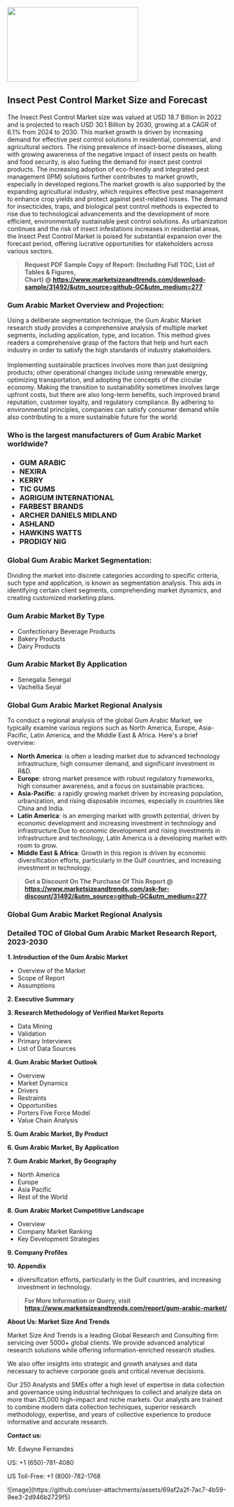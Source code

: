 <p><img class="alignnone size-medium wp-image-20088" src="https://ffe5etoiles.com/wp-content/uploads/2024/12/MST1-300x171.png" alt="" width="300" height="171" /></p><h2>Insect Pest Control Market Size and Forecast</h2><p>The Insect Pest Control Market size was valued at USD 18.7 Billion in 2022 and is projected to reach USD 30.1 Billion by 2030, growing at a CAGR of 6.1% from 2024 to 2030. This market growth is driven by increasing demand for effective pest control solutions in residential, commercial, and agricultural sectors. The rising prevalence of insect-borne diseases, along with growing awareness of the negative impact of insect pests on health and food security, is also fueling the demand for insect pest control products. The increasing adoption of eco-friendly and integrated pest management (IPM) solutions further contributes to market growth, especially in developed regions.The market growth is also supported by the expanding agricultural industry, which requires effective pest management to enhance crop yields and protect against pest-related losses. The demand for insecticides, traps, and biological pest control methods is expected to rise due to technological advancements and the development of more efficient, environmentally sustainable pest control solutions. As urbanization continues and the risk of insect infestations increases in residential areas, the Insect Pest Control Market is poised for substantial expansion over the forecast period, offering lucrative opportunities for stakeholders across various sectors.</p></p><blockquote id="" class=""><strong>Request PDF Sample Copy of Report: (Including Full TOC, List of Tables &amp; Figures, Chart)&nbsp;@&nbsp;<strong><a href="https://www.marketsizeandtrends.com/download-sample/31492/&utm_source=github-GC&utm_medium=277" target="_blank">https://www.marketsizeandtrends.com/download-sample/31492/&utm_source=github-GC&utm_medium=277</a></strong></strong></blockquote><h3 id="" class="">Gum Arabic Market&nbsp;Overview and Projection:</h3><p id="" class="">Using a deliberate segmentation technique, the Gum Arabic Market research study provides a comprehensive analysis of multiple market segments, including application, type, and location. This method gives readers a comprehensive grasp of the factors that help and hurt each industry in order to satisfy the high standards of industry stakeholders. <br /> <br />Implementing sustainable practices involves more than just designing products; other operational changes include using renewable energy, optimizing transportation, and adopting the concepts of the circular economy. Making the transition to sustainability sometimes involves large upfront costs, but there are also long-term benefits, such improved brand reputation, customer loyalty, and regulatory compliance. By adhering to environmental principles, companies can satisfy consumer demand while also contributing to a more sustainable future for the world.</p><h3 id="" class="">Who is the largest manufacturers of&nbsp;Gum Arabic Market worldwide?</h3><h3 class=""><p><ul><li>GUM ARABIC </li><li> NEXIRA </li><li> KERRY </li><li> TIC GUMS </li><li> AGRIGUM INTERNATIONAL </li><li> FARBEST BRANDS </li><li> ARCHER DANIELS MIDLAND </li><li> ASHLAND </li><li> HAWKINS WATTS </li><li> PRODIGY NIG</li></ul></p></h3><h3 id="" class="">Global&nbsp;Gum Arabic Market Segmentation:</h3><p id="" class="">Dividing the market into discrete categories according to specific criteria, such type and application, is known as segmentation analysis. This aids in identifying certain client segments, comprehending market dynamics, and creating customized marketing plans.</p><h3 id="" class="">Gum Arabic Market&nbsp;By Type</h3><p><p><ul><li>Confectionary Beverage Products </li><li> Bakery Products </li><li> Dairy Products</p></li></ul></p></p><h3 id="" class="">Gum Arabic Market&nbsp;By Application</h3><p class=""><p><ul><li>Senegalia Senegal </li><li> Vachellia Seyal</li></ul></p></p><h3 id="" class="">Global Gum Arabic Market Regional Analysis</h3><p id="" class="">To conduct a regional analysis of the global Gum Arabic Market, we typically examine various regions such as North America, Europe, Asia-Pacific, Latin America, and the Middle East &amp; Africa. Here's a brief overview:</p><ul><li><strong>North America</strong>: is often a leading market due to advanced technology infrastructure, high consumer demand, and significant investment in R&amp;D.</li><li><strong>Europe</strong>: strong market presence with robust regulatory frameworks, high consumer awareness, and a focus on sustainable practices.</li><li><strong>Asia-Pacific</strong>: a rapidly growing market driven by increasing population, urbanization, and rising disposable incomes, especially in countries like China and India.</li><li><strong>Latin America</strong>: is an emerging market with growth potential, driven by economic development and increasing investment in technology and infrastructure.Due to economic development and rising investments in infrastructure and technology, Latin America is a developing market with room to grow.</li><li><strong>Middle East &amp; Africa</strong>: Growth in this region is driven by economic diversification efforts, particularly in the Gulf countries, and increasing investment in technology.</li></ul><blockquote id="" class=""><strong>Get a Discount On The Purchase Of This Report @ <strong><a href="https://www.marketsizeandtrends.com/ask-for-discount/31492/&utm_source=github-GC&utm_medium=277" target="_blank">https://www.marketsizeandtrends.com/ask-for-discount/31492/&utm_source=github-GC&utm_medium=277</a></strong></strong></blockquote><h3 id="" class="">Global Gum Arabic Market Regional Analysis</h3><h3 id="" class="">Detailed TOC of Global Gum Arabic Market Research Report, 2023-2030</h3><p id="" class=""><strong>1. Introduction of the Gum Arabic Market</strong></p><ul><li>Overview of the Market</li><li>Scope of Report</li><li>Assumptions</li></ul><p id="" class=""><strong>2. Executive Summary</strong></p><p id="" class=""><strong>3. Research Methodology of Verified Market Reports</strong></p><ul><li>Data Mining</li><li>Validation</li><li>Primary Interviews</li><li>List of Data Sources</li></ul><p id="" class=""><strong>4. Gum Arabic Market Outlook</strong></p><ul><li>Overview</li><li>Market Dynamics</li><li>Drivers</li><li>Restraints</li><li>Opportunities</li><li>Porters Five Force Model</li><li>Value Chain Analysis</li></ul><p id="" class=""><strong>5. Gum Arabic Market, By Product</strong></p><p id="" class=""><strong>6. Gum Arabic Market, By Application</strong></p><p id="" class=""><strong>7. Gum Arabic Market, By Geography</strong></p><ul><li>North America</li><li>Europe</li><li>Asia Pacific</li><li>Rest of the World</li></ul><p id="" class=""><strong>8. Gum Arabic Market Competitive Landscape</strong></p><ul><li>Overview</li><li>Company Market Ranking</li><li>Key Development Strategies</li></ul><p id="" class=""><strong>9. Company Profiles</strong></p><p id="" class=""><strong>10. Appendix</strong></p><ul><li>diversification efforts, particularly in the Gulf countries, and increasing investment in technology.</li></ul><blockquote id="" class=""><strong>For More Information or Query, visit <strong><strong><a href="https://www.marketsizeandtrends.com/report/gum-arabic-market/" target="_blank">https://www.marketsizeandtrends.com/report/gum-arabic-market/</a></strong></strong></strong></blockquote><p id="" class=""><strong>About Us: Market Size And Trends</strong></p><p id="" class="">Market Size And Trends is a leading Global Research and Consulting firm servicing over 5000+ global clients. We provide advanced analytical research solutions while offering information-enriched research studies.</p><p id="" class="">We also offer insights into strategic and growth analyses and data necessary to achieve corporate goals and critical revenue decisions.</p><p id="" class="">Our 250 Analysts and SMEs offer a high level of expertise in data collection and governance using industrial techniques to collect and analyze data on more than 25,000 high-impact and niche markets. Our analysts are trained to combine modern data collection techniques, superior research methodology, expertise, and years of collective experience to produce informative and accurate research.</p><p id="" class=""><strong>Contact us:</strong></p><p id="" class="">Mr. Edwyne Fernandes</p><p id="" class="">US: +1 (650)-781-4080</p><p id="" class="">US Toll-Free: +1 (800)-782-1768</p>
![image](https://github.com/user-attachments/assets/69af2a2f-7ac7-4b59-9ee3-2d946b2729f5)
